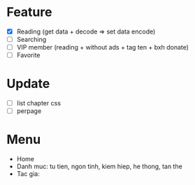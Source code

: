# Feature

- [x] Reading (get data + decode => set data encode)
- [ ] Searching
- [ ] VIP member (reading + without ads + tag ten + bxh donate)
- [ ] Favorite

# Update

- [ ] list chapter css
- [ ] perpage

# Menu

- Home
- Danh muc: tu tien, ngon tinh, kiem hiep, he thong, tan the
- Tac gia:

#
